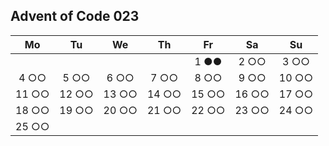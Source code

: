 ## Advent of Code 023

| **Mo** | **Tu** | **We** | **Th** | **Fr** | **Sa** | **Su** |
| :----: | :----: | :----: | :----: | :----: | :----: | :----: |
|        |        |        |        |  1 ●●  |  2 ○○  |  3 ○○  |
|  4 ○○  |  5 ○○  |  6 ○○  |  7 ○○  |  8 ○○  |  9 ○○  | 10 ○○  |
| 11 ○○  | 12 ○○  | 13 ○○  | 14 ○○  | 15 ○○  | 16 ○○  | 17 ○○  |
| 18 ○○  | 19 ○○  | 20 ○○  | 21 ○○  | 22 ○○  | 23 ○○  | 24 ○○  |
| 25 ○○  |        |        |        |        |        |        |
